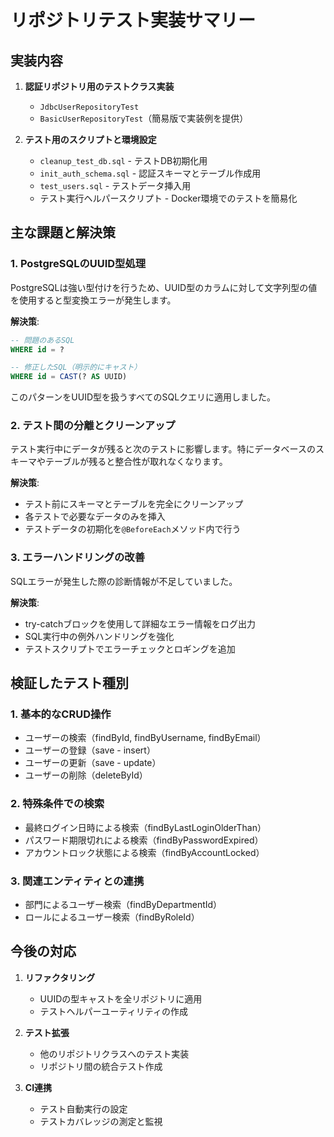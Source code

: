 # リポジトリテスト実装サマリー

## 実装内容

1. **認証リポジトリ用のテストクラス実装**
   - `JdbcUserRepositoryTest`
   - `BasicUserRepositoryTest`（簡易版で実装例を提供）

2. **テスト用のスクリプトと環境設定**
   - `cleanup_test_db.sql` - テストDB初期化用
   - `init_auth_schema.sql` - 認証スキーマとテーブル作成用
   - `test_users.sql` - テストデータ挿入用
   - テスト実行ヘルパースクリプト - Docker環境でのテストを簡易化

## 主な課題と解決策

### 1. PostgreSQLのUUID型処理

PostgreSQLは強い型付けを行うため、UUID型のカラムに対して文字列型の値を使用すると型変換エラーが発生します。

**解決策**:
```sql
-- 問題のあるSQL
WHERE id = ?

-- 修正したSQL（明示的にキャスト）
WHERE id = CAST(? AS UUID)
```

このパターンをUUID型を扱うすべてのSQLクエリに適用しました。

### 2. テスト間の分離とクリーンアップ

テスト実行中にデータが残ると次のテストに影響します。特にデータベースのスキーマやテーブルが残ると整合性が取れなくなります。

**解決策**:
- テスト前にスキーマとテーブルを完全にクリーンアップ
- 各テストで必要なデータのみを挿入
- テストデータの初期化を`@BeforeEach`メソッド内で行う

### 3. エラーハンドリングの改善

SQLエラーが発生した際の診断情報が不足していました。

**解決策**:
- try-catchブロックを使用して詳細なエラー情報をログ出力
- SQL実行中の例外ハンドリングを強化
- テストスクリプトでエラーチェックとロギングを追加

## 検証したテスト種別

### 1. 基本的なCRUD操作
- ユーザーの検索（findById, findByUsername, findByEmail）
- ユーザーの登録（save - insert）
- ユーザーの更新（save - update）
- ユーザーの削除（deleteById）

### 2. 特殊条件での検索
- 最終ログイン日時による検索（findByLastLoginOlderThan）
- パスワード期限切れによる検索（findByPasswordExpired）
- アカウントロック状態による検索（findByAccountLocked）

### 3. 関連エンティティとの連携
- 部門によるユーザー検索（findByDepartmentId）
- ロールによるユーザー検索（findByRoleId）

## 今後の対応

1. **リファクタリング**
   - UUIDの型キャストを全リポジトリに適用
   - テストヘルパーユーティリティの作成

2. **テスト拡張**
   - 他のリポジトリクラスへのテスト実装
   - リポジトリ間の統合テスト作成

3. **CI連携**
   - テスト自動実行の設定
   - テストカバレッジの測定と監視